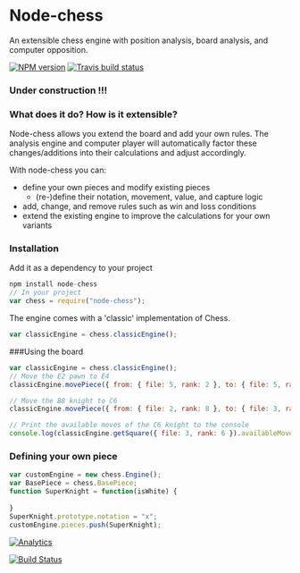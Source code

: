 # Node-chess
An extensible chess engine with position analysis, board analysis, and computer opposition.

[![NPM version](http://img.shields.io/npm/v/node-chess.svg?style=flat)](https://www.npmjs.org/package/webwatcher)
[![Travis build status](http://img.shields.io/travis/Seikho/node-chess/master.svg?style=flat)](https://travis-ci.org/Seikho/node-chess)

### Under construction !!!

### What does it do? How is it extensible?
Node-chess allows you extend the board and add your own rules. The analysis engine and computer player will automatically factor these changes/additions into their calculations and adjust accordingly. 

With node-chess you can:

- define your own pieces and modify existing pieces 
	- (re-)define their notation, movement, value, and capture logic
- add, change, and remove rules such as win and loss conditions
- extend the existing engine to improve the calculations for your own variants

### Installation
Add it as a dependency to your project
```javascript
npm install node-chess
// In your project
var chess = require("node-chess");
```

The engine comes with a 'classic' implementation of Chess.
```javascript
var classicEngine = chess.classicEngine();
``` 

###Using the board
```javascript
var classicEngine = chess.classicEngine();
// Move the E2 pawn to E4
classicEngine.movePiece({ from: { file: 5, rank: 2 }, to: { file: 5, rank: 4 } });

// Move the B8 knight to C6 
classicEngine.movePiece({ from: { file: 2, rank: 8 }, to: { file: 3, rank: 6 } });

// Print the available moves of the C6 knight to the console
console.log(classicEngine.getSquare({ file: 3, rank: 6 }).availableMoves);
```

### Defining your own piece
```javascript
var customEngine = new chess.Engine();
var BasePiece = chess.BasePiece;
function SuperKnight = function(isWhite) {
	
}
SuperKnight.prototype.notation = "x";
customEngine.pieces.push(SuperKnight);
```

[![Analytics](https://ga-beacon.appspot.com/UA-61186849-1/seikho/node-chess)](https://github.com/Seikho/watcher)

[![Build Status](https://semaphoreci.com/api/v1/projects/0b754a96-b327-48da-8b40-9c9985086c31/386310/badge.svg)](https://semaphoreci.com/seikho/node-chess)
